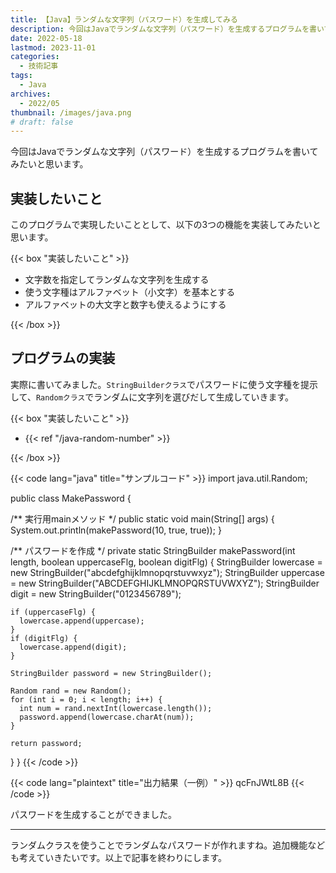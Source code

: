 ```yaml
---
title: 【Java】ランダムな文字列（パスワード）を生成してみる
description: 今回はJavaでランダムな文字列（パスワード）を生成するプログラムを書いてみたいと思います。
date: 2022-05-18
lastmod: 2023-11-01
categories:
  - 技術記事
tags: 
  - Java
archives: 
  - 2022/05
thumbnail: /images/java.png
# draft: false
---
```


今回はJavaでランダムな文字列（パスワード）を生成するプログラムを書いてみたいと思います。

## 実装したいこと

このプログラムで実現したいこととして、以下の3つの機能を実装してみたいと思います。

{{< box "実装したいこと" >}}
<ul>
<li>文字数を指定してランダムな文字列を生成する</li>
<li>使う文字種はアルファベット（小文字）を基本とする</li>
<li>アルファベットの大文字と数字も使えるようにする</li>
</ul>
{{< /box >}}

## プログラムの実装

実際に書いてみました。`StringBuilderクラス`でパスワードに使う文字種を提示して、`Randomクラス`でランダムに文字列を選びだして生成していきます。

{{< box "実装したいこと" >}}
<ul>
<li>{{< ref "/java-random-number" >}}</li>
</ul>
{{< /box >}}

{{< code lang="java" title="サンプルコード" >}}
import java.util.Random;

public class MakePassword {

  /** 実行用mainメソッド */
  public static void main(String[] args) {
    System.out.println(makePassword(10, true, true));
  }

  /** パスワードを作成 */
  private static StringBuilder makePassword(int length, boolean uppercaseFlg, boolean digitFlg) {
    StringBuilder lowercase = new StringBuilder("abcdefghijklmnopqrstuvwxyz");
    StringBuilder uppercase = new StringBuilder("ABCDEFGHIJKLMNOPQRSTUVWXYZ");
    StringBuilder digit = new StringBuilder("0123456789");

    if (uppercaseFlg) {
      lowercase.append(uppercase);
    }
    if (digitFlg) {
      lowercase.append(digit);
    }

    StringBuilder password = new StringBuilder();

    Random rand = new Random();
    for (int i = 0; i < length; i++) {
      int num = rand.nextInt(lowercase.length());
      password.append(lowercase.charAt(num));
    }

    return password;
  }
}
{{< /code >}}

{{< code lang="plaintext" title="出力結果（一例）" >}}
qcFnJWtL8B
{{< /code >}}

パスワードを生成することができました。

* * *

ランダムクラスを使うことでランダムなパスワードが作れますね。追加機能なども考えていきたいです。以上で記事を終わりにします。